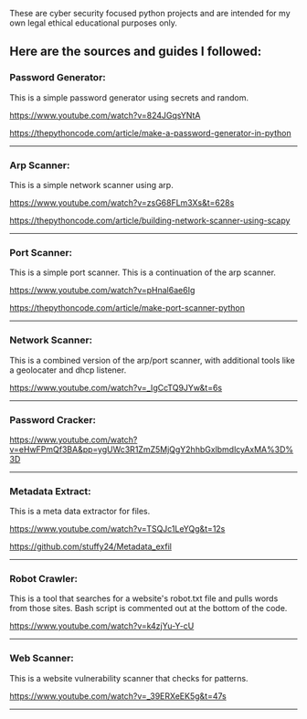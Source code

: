 These are cyber security focused python projects and are intended for my own legal ethical educational purposes only. 






Here are the sources and guides I followed:
---
### Password Generator:

This is a simple password generator using secrets and random.

https://www.youtube.com/watch?v=824JGqsYNtA 

https://thepythoncode.com/article/make-a-password-generator-in-python

---

### Arp Scanner:

This is a simple network scanner using arp.

https://www.youtube.com/watch?v=zsG68FLm3Xs&t=628s

https://thepythoncode.com/article/building-network-scanner-using-scapy

---

### Port Scanner: 

This is a simple port scanner. This is a continuation of the arp scanner.

https://www.youtube.com/watch?v=pHnal6ae6Ig

https://thepythoncode.com/article/make-port-scanner-python

---

### Network Scanner:

This is a combined version of the arp/port scanner, with additional tools like a geolocater and dhcp listener.

https://www.youtube.com/watch?v=_IgCcTQ9JYw&t=6s

---

### Password Cracker:

https://www.youtube.com/watch?v=eHwFPmQf3BA&pp=ygUWc3R1ZmZ5MjQgY2hhbGxlbmdlcyAxMA%3D%3D

---

### Metadata Extract:

This is a meta data extractor for files.

https://www.youtube.com/watch?v=TSQJc1LeYQg&t=12s

https://github.com/stuffy24/Metadata_exfil

---

### Robot Crawler:

This is a tool that searches for a website's robot.txt file and pulls words from those sites. Bash script is commented out at the bottom of the code.

https://www.youtube.com/watch?v=k4zjYu-Y-cU

---

### Web Scanner:

This is a website vulnerability scanner that checks for patterns.

https://www.youtube.com/watch?v=_39ERXeEK5g&t=47s

---
